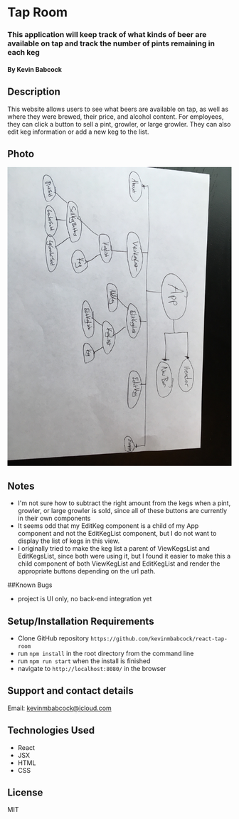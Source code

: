 # Tap Room

### This application will keep track of what kinds of beer are available on tap and track the number of pints remaining in each keg

#### By Kevin Babcock

## Description

This website allows users to see what beers are available on tap, as well as where they were brewed, their price, and alcohol content. For employees, they can click a button to sell a pint, growler, or large growler. They can also edit keg information or add a new keg to the list.

## Photo

![Visualization](./component_tree.jpg)

## Notes

* I'm not sure how to subtract the right amount from the kegs when a pint, growler, or large growler is sold, since all of these buttons are currently in their own components
* It seems odd that my EditKeg component is a child of my App component and not the EditKegList component, but I do not want to display the list of kegs in this view.
* I originally tried to make the keg list a parent of ViewKegsList and EditKegsList, since both were using it, but I found it easier to make this a child component of both ViewKegList and EditKegList and render the appropriate buttons depending on the url path.

##Known Bugs

* project is UI only, no back-end integration yet

## Setup/Installation Requirements

* Clone GitHub repository `https://github.com/kevinmbabcock/react-tap-room`
* run `npm install` in the root directory from the command line
* run `npm run start` when the install is finished
* navigate to `http://localhost:8080/` in the browser

## Support and contact details

Email: kevinmbabcock@icloud.com


## Technologies Used

* React
* JSX
* HTML
* CSS

## License

MIT
